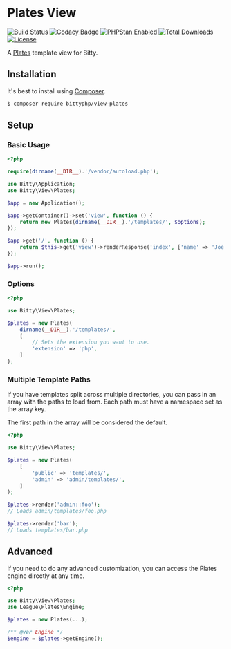 # Plates View

[![Build Status](https://travis-ci.org/bittyphp/view-plates.svg?branch=master)](https://travis-ci.org/bittyphp/view-plates)
[![Codacy Badge](https://api.codacy.com/project/badge/Coverage/134367bfacdb415c949591efde0eb9c9)](https://www.codacy.com/app/bittyphp/view-plates)
[![PHPStan Enabled](https://img.shields.io/badge/PHPStan-enabled-brightgreen.svg?style=flat)](https://github.com/phpstan/phpstan)
[![Total Downloads](https://poser.pugx.org/bittyphp/view-plates/downloads)](https://packagist.org/packages/bittyphp/view-plates)
[![License](https://poser.pugx.org/bittyphp/view-plates/license)](https://packagist.org/packages/bittyphp/view-plates)

A [Plates](http://platesphp.com/) template view for Bitty.

## Installation

It's best to install using [Composer](https://getcomposer.org/).

```sh
$ composer require bittyphp/view-plates
```

## Setup

### Basic Usage

```php
<?php

require(dirname(__DIR__).'/vendor/autoload.php');

use Bitty\Application;
use Bitty\View\Plates;

$app = new Application();

$app->getContainer()->set('view', function () {
    return new Plates(dirname(__DIR__).'/templates/', $options);
});

$app->get('/', function () {
    return $this->get('view')->renderResponse('index', ['name' => 'Joe Schmoe']);
});

$app->run();

```

### Options

```php
<?php

use Bitty\View\Plates;

$plates = new Plates(
    dirname(__DIR__).'/templates/',
    [
        // Sets the extension you want to use.
        'extension' => 'php',
    ]
);

```

### Multiple Template Paths

If you have templates split across multiple directories, you can pass in an array with the paths to load from. Each path must have a namespace set as the array key.

The first path in the array will be considered the default.

```php
<?php

use Bitty\View\Plates;

$plates = new Plates(
    [
        'public' => 'templates/',
        'admin' => 'admin/templates/',
    ]
);

$plates->render('admin::foo');
// Loads admin/templates/foo.php

$plates->render('bar');
// Loads templates/bar.php

```

## Advanced

If you need to do any advanced customization, you can access the Plates engine directly at any time.

```php
<?php

use Bitty\View\Plates;
use League\Plates\Engine;

$plates = new Plates(...);

/** @var Engine */
$engine = $plates->getEngine();

```
